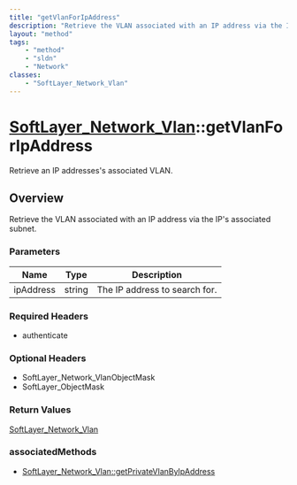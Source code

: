 ```yaml
---
title: "getVlanForIpAddress"
description: "Retrieve the VLAN associated with an IP address via the IP's associated subnet."
layout: "method"
tags:
    - "method"
    - "sldn"
    - "Network"
classes:
    - "SoftLayer_Network_Vlan"
---
```

# [SoftLayer_Network_Vlan](/reference/services/SoftLayer_Network_Vlan)::getVlanForIpAddress

Retrieve an IP addresses's associated VLAN.


## Overview 
Retrieve the VLAN associated with an IP address via the IP's associated subnet. 

### Parameters 
|Name | Type | Description |
| --- | --- | --- |
|ipAddress| string| The IP address to search for.|


### Required Headers
* authenticate

### Optional Headers
* SoftLayer_Network_VlanObjectMask
* SoftLayer_ObjectMask

### Return Values
<a href='/reference/datatypes/SoftLayer_Network_Vlan'>SoftLayer_Network_Vlan </a>


### associatedMethods

*  [SoftLayer_Network_Vlan::getPrivateVlanByIpAddress](/reference/services/SoftLayer_Network_Vlan/getPrivateVlanByIpAddress )

